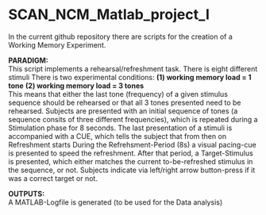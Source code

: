 # SCAN_NCM_Matlab_project_I
In the current github repository there are scripts for the creation of a Working Memory Experiment. 

**PARADIGM:**<br/>
This script implements a rehearsal/refreshment task. 
There is eight different stimuli
There is two experimental conditions: **(1) working memory load = 1 tone**
                                      **(2) working memory load = 3 tones**<br/>
This means that either the last tone (frequency) of a given stimulus sequence should
be rehearsed or that all 3 tones presented need to be rehearsed.
Subjects are presented with an initial sequence of tones (a sequence consits of three different frequencies),
which is repeated during a Stimulation phase for 8 seconds.
The last presentation of a stimuli is accompanied with a CUE, which tells
the subject that from then on Refreshment starts
During the Refrehsment-Period (8s) a visual pacing-cue is presented
to speed the refreshment.
After that period, a Target-Stimulus is presented, which either matches
the current to-be-refreshed stimulus in the sequence, or not.
Subjects indicate via left/right arrow button-press if it was a correct target
or not. 

**OUTPUTS:**<br/>
A MATLAB-Logfile is generated (to be used for the Data analysis)
